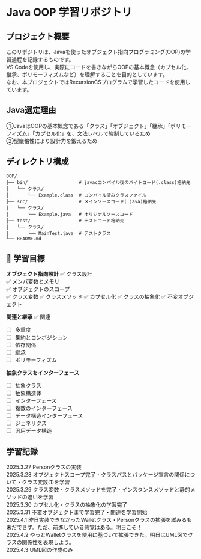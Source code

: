 # Java OOP 学習リポジトリ

## プロジェクト概要
このリポジトリは、Javaを使ったオブジェクト指向プログラミング(OOP)の学習過程を記録するものです。<br> 
VS Codeを使用し、実際にコードを書きながらOOPの基本概念（カプセル化、継承、ポリモーフィズムなど）を理解することを目的としています。<br> 
なお、本プロジェクトではRecursionCSプログラムで学習したコードを使用しています。<br> 

## Java選定理由
①JavaはOOPの基本概念である「クラス」「オブジェクト」「継承」「ポリモーフィズム」「カプセル化」を、文法レベルで強制しているため<br> 
②型厳格性により設計力を鍛えるため<br> 

## ディレクトリ構成
```plaintext
OOP/
├── bin/                   # javacコンパイル後のバイトコード(.class)格納先
│   └── クラス/
│       └── Example.class  # コンパイル済みクラスファイル
├── src/                   # メインソースコード(.java)格納先
│   └── クラス/
│       └── Example.java   # オリジナルソースコード
├── test/                  # テストコード格納先
│   └── クラス/
│       └── MainTest.java  # テストクラス
└── README.md
```


## 🎯 学習目標
**オブジェクト指向設計**
✅ クラス設計<br>
✅ メンバ変数とメモリ<br>
✅ オブジェクトのスコープ<br>
✅ クラス変数
✅ クラスメソッド
✅ カプセル化
✅ クラスの抽象化
✅ 不変オブジェクト

**関連と継承**
✅ 関連
- [ ] 多重度
- [ ] 集約とコンポジション
- [ ] 依存関係
- [ ] 継承
- [ ] ポリモーフィズム

**抽象クラスをインターフェース**
- [ ] 抽象クラス
- [ ] 抽象構造体
- [ ] インターフェース
- [ ] 複数のインターフェース
- [ ] データ構造インターフェース
- [ ] ジェネリクス
- [ ] 汎用データ構造

## 学習記録
2025.3.27 Personクラスの実装<br>
2025.3.28 オブジェクトスコープ完了・クラスパスとパッケージ宣言の関係について・クラス変数(1)を学習<br>
2025.3.29 クラス変数・クラスメソッドを完了・インスタンスメソッドと静的メソッドの違いを学習<br>
2025.3.30 カプセル化・クラスの抽象化の学習完了<br>
2025.3.31 不変オブジェクトまで学習完了・関連を学習開始<br>
2025.4.1 昨日実装できなかったWalletクラス・Personクラスの拡張を試みるも未だできず。ただ、前進している感覚はある。明日こそ！<br>
2025.4.2 やっとWalletクラスを使用に基づいて拡張できた。明日はUML図でクラスの関係性を表現しよう。<br>
2025.4.3 UML図の作成のみ<br>